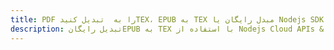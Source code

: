 ---title: PDF را به  تبدیل کنیدTEX، EPUB به TEX مبدل رایگان یا Nodejs SDKdescription: تبدیل رایگانEPUB به TEX با استفاده از Nodejs Cloud APIs & SDK همچنین اسناد PDF را در Cloud ایجاد، ویرایش و رندر کنید.---
